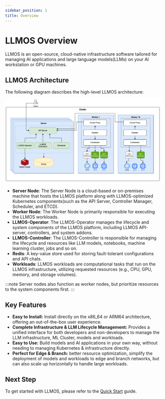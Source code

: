 ```yaml
---
sidebar_position: 1
title: Overview
---
```


# LLMOS Overview

LLMOS is an open-source, cloud-native infrastructure software tailored for managing AI applications and large language models(LLMs) on your AI workstation or GPU machines.

## LLMOS Architecture
The following diagram describes the high-level LLMOS architecture:

![LLMOS Architecture](/img/docs/llmos-arch.svg)

- **Server Node**: The Server Node is a cloud-based or on-premises machine that hosts the LLMOS platform along with LLMOS-optimized Kubernetes components(such as the API Server, Controller Manager, Scheduler, and ETCD).
- **Worker Node**: The Worker Node is primarily responsible for executing the LLMOS workloads.
- **LLMOS-Operator**: The LLMOS-Operator manages the lifecycle and system components of the LLMOS platform, including LLMOS API-server, controllers, and system addons.
- **LLMOS-Controller**: The LLMOS-Controller is responsible for managing the lifecycle and resources like LLM models, notebooks, machine learning cluster, jobs and so on.
- **Redis**: A key-value store used for storing fault-tolerant configurations and API chats.
- **Workloads**: LLMOS workloads are computational tasks that run on the LLMOS infrastructure, utilizing requested resources (e.g., CPU, GPU, memory, and storage volumes).

:::note 
Server nodes also function as worker nodes, but prioritize resources to the system components first.
:::

## Key Features
- **Easy to Install:** Install directly on the x86_64 or ARM64 architecture, offering an out-of-the-box user experience.
- **Complete Infrastructure & LLM Lifecycle Management:** Provides a unified interface for both developers and non-developers to manage the LLM infrastructure, ML Cluster, models and workloads.
- **Easy to Use:** Build models and AI applications in your own way, without needing to managing Kubernetes & infrastructure directly.
- **Perfect for Edge & Branch:** better resource optimization, simplify the deployment of models and workloads to edge and branch networks, but can also scale up horizontally to handle large workloads.

## Next Step

To get started with LLMOS, please refer to the [Quick Start](./quickstart) guide.
